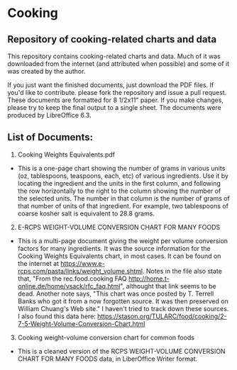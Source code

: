 # Cooking
## Repository of cooking-related charts and data

This repository contains cooking-related charts and data. Much of it was downloaded from the internet (and attributed when possible) and some of it was created by the author.

If you just want the finished documents, just download the PDF files. If you'd like to contribute. please fork the repository and issue a pull request. These documents are formatted for 8 1/2x11" paper. If  you make changes, please try to keep the final output to a single sheet. The documents were produced by LibreOffice 6.3.

## List of Documents:
1. Cooking Weights Equivalents.pdf
* This is a one-page chart showing the number of grams in various units (oz, tablespoons, teaspoons, each, etc) of various ingredients. Use it by locating the ingredient and the units in the first column, and following the row horizontally to the right to the column showing the number of the selected units. The number in that column is the number of grams of that number of units of that ingredient. For example, two tablespoons of coarse kosher salt is equivalent to 28.8 grams.


2. E-RCPS WEIGHT-VOLUME CONVERSION CHART FOR MANY FOODS
* This is a multi-page document giving the weight per volume conversion factors for many ingredients. It was the source information for the Cooking Weights Equivalents chart, in most cases. It can be found on the internet at https://www.e-rcps.com/pasta/links/weight_volume.shtml. Notes in the file also state that, "From the rec.food.cooking FAQ http://home.t-online.de/home/vsack/rfc_faq.html", althought that link seems to be dead. Another note says, "This chart was once posted by T. Terrell Banks who got it from a now forgotten source.  It was then preserved on William Chuang's Web site." I haven't tried to track down these sources. I also found this data here: https://stason.org/TULARC/food/cooking/2-7-5-Weight-Volume-Conversion-Chart.html

3. Cooking weight-volume conversion chart for common foods
* This is a cleaned version of the RCPS WEIGHT-VOLUME CONVERSION CHART FOR MANY FOODS data, in LiberOffice Writer format.